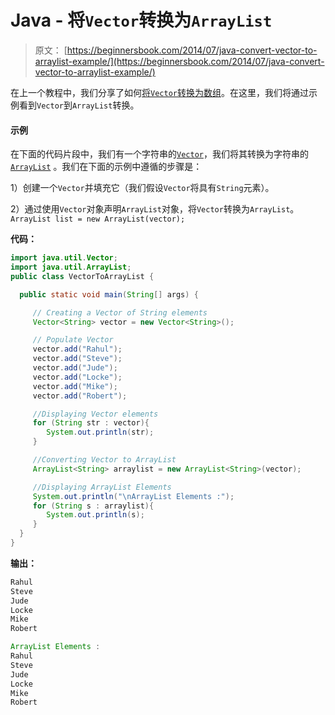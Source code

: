 # Java - 将`Vector`转换为`ArrayList`

> 原文： [https://beginnersbook.com/2014/07/java-convert-vector-to-arraylist-example/](https://beginnersbook.com/2014/07/java-convert-vector-to-arraylist-example/)

在上一个教程中，我们分享了如何[将`Vector`转换为数组](https://beginnersbook.com/2014/07/how-to-convert-vector-to-string-array-in-java/)。在这里，我们将通过示例看到`Vector`到`ArrayList`转换。

#### 示例

在下面的代码片段中，我们有一个字符串的[`Vector`](https://beginnersbook.com/2013/12/vector-in-java/)，我们将其转换为字符串的[`ArrayList`](https://beginnersbook.com/2013/12/java-arraylist/) 。我们在下面的示例中遵循的步骤是：

1）创建一个`Vector`并填充它（我们假设`Vector`将具有`String`元素）。

2）通过使用`Vector`对象声明`ArrayList`对象，将`Vector`转换为`ArrayList`。
`ArrayList list = new ArrayList(vector);`

**代码：**

```java
import java.util.Vector;
import java.util.ArrayList;
public class VectorToArrayList {

  public static void main(String[] args) {

     // Creating a Vector of String elements
     Vector<String> vector = new Vector<String>();

     // Populate Vector
     vector.add("Rahul");
     vector.add("Steve");
     vector.add("Jude");
     vector.add("Locke");
     vector.add("Mike");
     vector.add("Robert");

     //Displaying Vector elements
     for (String str : vector){
        System.out.println(str);
     }

     //Converting Vector to ArrayList
     ArrayList<String> arraylist = new ArrayList<String>(vector);

     //Displaying ArrayList Elements
     System.out.println("\nArrayList Elements :");
     for (String s : arraylist){
        System.out.println(s);
     }
  }
}
```

**输出：**

```java
Rahul
Steve
Jude
Locke
Mike
Robert

ArrayList Elements :
Rahul
Steve
Jude
Locke
Mike
Robert

```